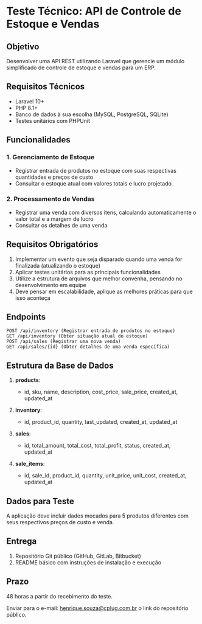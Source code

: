 # Teste Técnico: API de Controle de Estoque e Vendas

## Objetivo

Desenvolver uma API REST utilizando Laravel que gerencie um módulo simplificado de controle de estoque e vendas para um ERP.

## Requisitos Técnicos

- Laravel 10+
- PHP 8.1+
- Banco de dados à sua escolha (MySQL, PostgreSQL, SQLite)
- Testes unitários com PHPUnit

## Funcionalidades

### 1. Gerenciamento de Estoque
- Registrar entrada de produtos no estoque com suas respectivas quantidades e preços de custo
- Consultar o estoque atual com valores totais e lucro projetado

### 2. Processamento de Vendas
- Registrar uma venda com diversos itens, calculando automaticamente o valor total e a margem de lucro
- Consultar os detalhes de uma venda

## Requisitos Obrigatórios

1. Implementar um evento que seja disparado quando uma venda for finalizada (atualizando o estoque)
4. Aplicar testes unitários para as principais funcionalidades
5. Utilize a estrutura de arquivos que melhor convenha, pensando no desenvolvimento em equipe
6. Deve pensar em escalabilidade, aplique as melhores práticas para que isso aconteça

## Endpoints

```
POST /api/inventory (Registrar entrada de produtos no estoque)
GET /api/inventory (Obter situação atual do estoque)
POST /api/sales (Registrar uma nova venda)
GET /api/sales/{id} (Obter detalhes de uma venda específica)
```

## Estrutura da Base de Dados

1. **products**: 
   - id, sku, name, description, cost_price, sale_price, created_at, updated_at

2. **inventory**:
   - id, product_id, quantity, last_updated, created_at, updated_at

3. **sales**:
   - id, total_amount, total_cost, total_profit, status, created_at, updated_at

4. **sale_items**:
   - id, sale_id, product_id, quantity, unit_price, unit_cost, created_at, updated_at

## Dados para Teste

A aplicação deve incluir dados mocados para 5 produtos diferentes com seus respectivos preços de custo e venda.

## Entrega

1. Repositório Git público (GitHub, GitLab, Bitbucket)
2. README básico com instruções de instalação e execução

## Prazo

48 horas a partir do recebimento do teste.

Enviar para o e-mail: henrique.souza@cplug.com.br o link do repositório público.
